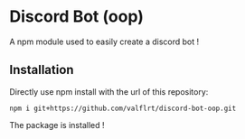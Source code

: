 # Discord Bot (oop)

A npm module used to easily create a discord bot !

## Installation

Directly use npm install with the url of this repository:

```
npm i git+https://github.com/valflrt/discord-bot-oop.git
```

<!--
```
npm i "git+https://github.com/valflrt/discord-bot-oop.git#build"
```
-->

The package is installed !
